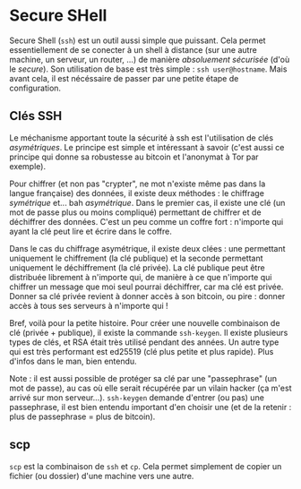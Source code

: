 # Secure SHell

Secure Shell (`ssh`) est un outil aussi simple que puissant. Cela permet
essentiellement de se conecter à un shell à distance (sur une autre machine, un
serveur, un router, ...) de manière *absoluement sécurisée* (d'où le *secure*).
Son utilisation de base est très simple : `ssh user@hostname`. Mais avant cela,
il est nécéssaire de passer par une petite étape de configuration.

## Clés SSH

Le méchanisme apportant toute la sécurité à ssh est l'utilisation de clés
*asymétriques*. Le principe est simple et intéressant à savoir (c'est aussi ce
principe qui donne sa robustesse au bitcoin et l'anonymat à Tor par exemple).

Pour chiffrer (et non pas "crypter", ne mot n'existe même pas dans la langue
française) des données, il existe deux méthodes : le chiffrage *symétrique*
et... bah *asymétrique*. Dans le premier cas, il existe une clé (un mot de
passe plus ou moins compliqué) permettant de chiffrer et de déchiffrer des
données. C'est un peu comme un coffre fort : n'importe qui ayant la clé peut
lire et écrire dans le coffre.

Dans le cas du chiffrage asymétrique, il existe deux clées : une permettant
uniquement le chiffrement (la clé publique) et la seconde permettant uniquement
le déchiffrement (la clé privée). La clé publique peut être distribuée
librement à n'importe qui, de manière à ce que n'importe qui chiffrer un
message que moi seul pourrai déchiffrer, car ma clé est privée. Donner sa clé
privée revient à donner accès à son bitcoin, ou pire : donner accès à tous ses
serveurs à n'importe qui !

Bref, voilà pour la petite histoire. Pour créer une nouvelle combinaison de clé
(privée + publique), il existe la commande `ssh-keygen`. Il existe plusieurs
types de clés, et RSA était très utilisé pendant des années. Un autre type qui
est très performant est ed25519 (clé plus petite et plus rapide). Plus d'infos
dans le man, bien entendu.

Note : il est aussi possible de protéger sa clé par une "passephrase" (un mot
de passe), au cas où elle serait récupérée par un vilain hacker (ça m'est
arrivé sur mon serveur...). `ssh-keygen` demande d'entrer (ou pas) une
passephrase, il est bien entendu important d'en choisir une (et de la retenir :
plus de passephrase = plus de bitcoin).

## scp

`scp` est la combinaison de `ssh` et `cp`. Cela permet simplement de copier un
fichier (ou dossier) d'une machine vers une autre.
